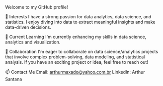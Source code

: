 Welcome to my GitHub profile!

👀 Interests
I have a strong passion for data analytics, data science, and statistics. I enjoy diving into data to extract meaningful insights and make data-driven decisions.

🌱 Current Learning
I'm currently enhancing my skills in data science, analytics and visualization.

💞️ Collaboration
I'm eager to collaborate on data science/analytics projects that involve complex problem-solving, data modeling, and statistical analysis. If you have an exciting project or idea, feel free to reach out!

📫 Contact Me
Email: arthurmaxado@yahoo.com.br
LinkedIn: Arthur Santana


<!---
arthurlmsantana/arthurlmsantana is a ✨ special ✨ repository because its `README.md` (this file) appears on your GitHub profile.
You can click the Preview link to take a look at your changes.
--->
